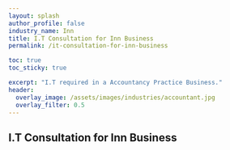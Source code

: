 ```yaml
---
layout: splash 
author_profile: false 
industry_name: Inn
title: I.T Consultation for Inn Business
permalink: /it-consultation-for-inn-business

toc: true
toc_sticky: true

excerpt: "I.T required in a Accountancy Practice Business."
header:
  overlay_image: /assets/images/industries/accountant.jpg
  overlay_filter: 0.5 
---
```


## I.T Consultation for Inn Business